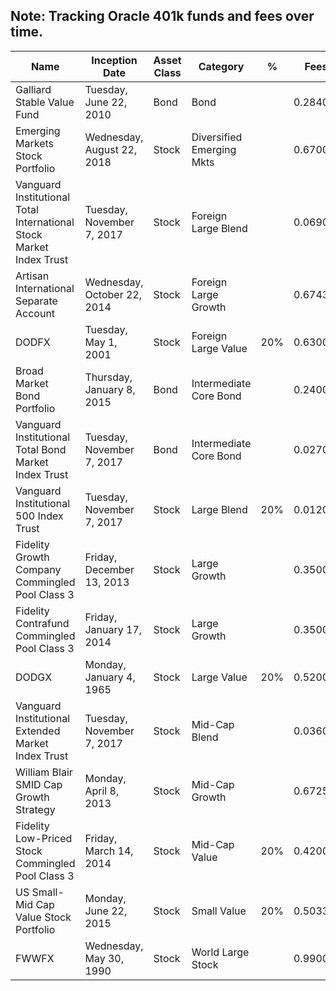 ## Note: Tracking Oracle 401k funds and fees over time.

| Name                                                                | Inception Date              | Asset Class | Category                  | %   | Fees    |
|---------------------------------------------------------------------|-----------------------------|-------------|---------------------------|-----|---------|
| Galliard Stable Value Fund                                          | Tuesday, June 22, 2010      | Bond        | Bond                      |     | 0.2840% |
| Emerging Markets Stock Portfolio                                    | Wednesday, August 22, 2018  | Stock       | Diversified Emerging Mkts |     | 0.6700% |
| Vanguard Institutional Total International Stock Market Index Trust | Tuesday, November 7, 2017   | Stock       | Foreign Large Blend       |     | 0.0690% |
| Artisan International Separate Account                              | Wednesday, October 22, 2014 | Stock       | Foreign Large Growth      |     | 0.6743% |
| DODFX                                                               | Tuesday, May 1, 2001        | Stock       | Foreign Large Value       | 20% | 0.6300% |
| Broad Market Bond Portfolio                                         | Thursday, January 8, 2015   | Bond        | Intermediate Core Bond    |     | 0.2400% |
| Vanguard Institutional Total Bond Market Index Trust                | Tuesday, November 7, 2017   | Bond        | Intermediate Core Bond    |     | 0.0270% |
| Vanguard Institutional 500 Index Trust                              | Tuesday, November 7, 2017   | Stock       | Large Blend               | 20% | 0.0120% |
| Fidelity Growth Company Commingled Pool Class 3                     | Friday, December 13, 2013   | Stock       | Large Growth              |     | 0.3500% |
| Fidelity Contrafund Commingled Pool Class 3                         | Friday, January 17, 2014    | Stock       | Large Growth              |     | 0.3500% |
| DODGX                                                               | Monday, January 4, 1965     | Stock       | Large Value               | 20% | 0.5200% |
| Vanguard Institutional Extended Market Index Trust                  | Tuesday, November 7, 2017   | Stock       | Mid-Cap Blend             |     | 0.0360% |
| William Blair SMID Cap Growth Strategy                              | Monday, April 8, 2013       | Stock       | Mid-Cap Growth            |     | 0.6725% |
| Fidelity Low-Priced Stock Commingled Pool Class 3                   | Friday, March 14, 2014      | Stock       | Mid-Cap Value             | 20% | 0.4200% |
| US Small-Mid Cap Value Stock Portfolio                              | Monday, June 22, 2015       | Stock       | Small Value               | 20% | 0.5033% |
| FWWFX                                                               | Wednesday, May 30, 1990     | Stock       | World Large Stock         |     | 0.9900% |